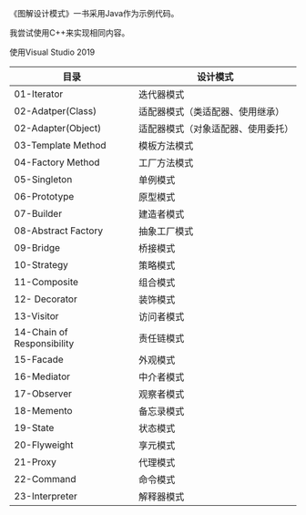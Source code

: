《图解设计模式》一书采用Java作为示例代码。

我尝试使用C++来实现相同内容。

使用Visual Studio 2019

| 目录                       | 设计模式                           |
| -------------------------- | ---------------------------------- |
| 01-Iterator                | 迭代器模式                         |
| 02-Adatper(Class)          | 适配器模式（类适配器、使用继承）   |
| 02-Adapter(Object)         | 适配器模式（对象适配器、使用委托） |
| 03-Template Method         | 模板方法模式                       |
| 04-Factory Method          | 工厂方法模式                       |
| 05-Singleton               | 单例模式                           |
| 06-Prototype               | 原型模式                           |
| 07-Builder                 | 建造者模式                         |
| 08-Abstract Factory        | 抽象工厂模式                       |
| 09-Bridge                  | 桥接模式                           |
| 10-Strategy                | 策略模式                           |
| 11-Composite               | 组合模式                           |
| 12- Decorator              | 装饰模式                           |
| 13-Visitor                 | 访问者模式                         |
| 14-Chain of Responsibility | 责任链模式                         |
| 15-Facade                  | 外观模式                           |
| 16-Mediator                | 中介者模式                         |
| 17-Observer                | 观察者模式                         |
| 18-Memento                 | 备忘录模式                         |
| 19-State                   | 状态模式                           |
| 20-Flyweight               | 享元模式                           |
| 21-Proxy                   | 代理模式                           |
| 22-Command                 | 命令模式                           |
| 23-Interpreter             | 解释器模式                         |